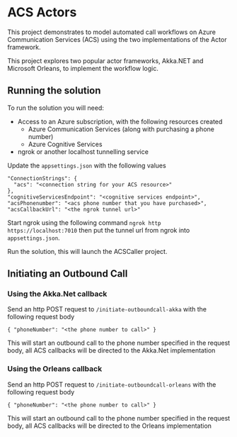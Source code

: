 # ACS Actors

This project demonstrates to model automated call workflows on Azure Communication Services (ACS) using the two implementations of the Actor framework.

This project explores two popular actor frameworks, Akka.NET and Microsoft Orleans, to implement the workflow logic.

## Running the solution

To run the solution you will need:
- Access to an Azure subscription, with the following resources created
  - Azure Communication Services (along with purchasing a phone number)
  - Azure Cognitive Services
- ngrok or another localhost tunnelling service

Update the `appsettings.json` with the following values

```
"ConnectionStrings": {
  "acs": "<connection string for your ACS resource>"
},
"cognitiveServicesEndpoint": "<cognitive services endpoint>",
"acsPhonenumber": "<acs phone number that you have purchased>",
"acsCallbackUrl": "<the ngrok tunnel url>"
```

Start ngrok using the following command `ngrok http https://localhost:7010` then put the tunnel url from ngrok into `appsettings.json`.

Run the solution, this will launch the ACSCaller project.

## Initiating an Outbound Call

### Using the Akka.Net callback

Send an http POST request to `/initiate-outboundcall-akka` with the following request body

```
{ "phoneNumber": "<the phone number to call>" }
```

This will start an outbound call to the phone number specified in the request body, all ACS callbacks will be directed to the Akka.Net implementation

### Using the Orleans callback

Send an http POST request to `/initiate-outboundcall-orleans` with the following request body

```
{ "phoneNumber": "<the phone number to call>" }
```

This will start an outbound call to the phone number specified in the request body, all ACS callbacks will be directed to the Orleans implementation
